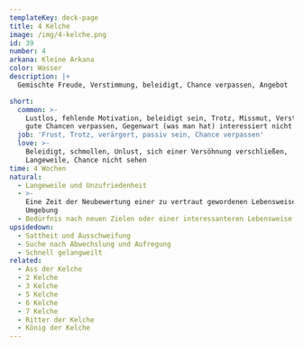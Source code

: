 ```yaml
---
templateKey: deck-page
title: 4 Kelche
image: /img/4-kelche.png
id: 39
number: 4
arkana: Kleine Arkana
color: Wasser
description: |+
  Gemischte Freude, Verstimmung, beleidigt, Chance verpassen, Angebot

short:
  common: >-
    Lustlos, fehlende Motivation, beleidigt sein, Trotz, Missmut, Verstimmung,
    gute Chancen verpassen, Gegenwart (was man hat) interessiert nicht
  job: 'Frust, Trotz, verärgert, passiv sein, Chance verpassen'
  love: >-
    Beleidigt, schmollen, Unlust, sich einer Versöhnung verschließen,
    Langeweile, Chance nicht sehen
time: 4 Wochen
natural:
  - Langeweile und Unzufriedenheit
  - >-
    Eine Zeit der Neubewertung einer zu vertraut gewordenen Lebensweise oder
    Umgebung
  - Bedürfnis nach neuen Zielen oder einer interessanteren Lebensweise
upsidedown:
  - Sattheit und Ausschweifung
  - Suche nach Abwechslung und Aufregung
  - Schnell gelangweilt
related:
  - Ass der Kelche
  - 2 Kelche
  - 3 Kelche
  - 5 Kelche
  - 6 Kelche
  - 7 Kelche
  - Ritter der Kelche
  - König der Kelche
---
```

